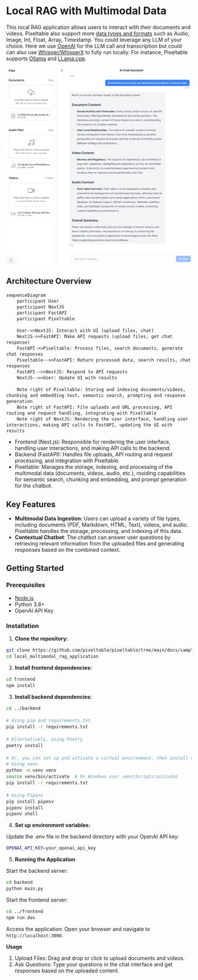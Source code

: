 # Local RAG with Multimodal Data

This local RAG application allows users to interact with their documents and videos. Pixeltable also support more [data types and formats](https://docs.pixeltable.com/docs/data-types-and-formats) such as Audio, Image, Int, Float, Array, Timestamp. You could leverage any LLM of your choice. Here we use [OpenAI](https://docs.pixeltable.com/docs/working-with-openai) for the LLM call and transcription but could can also use [Whisper/WhisperX](https://docs.pixeltable.com/docs/whisper) to fully run locally. For instance, Pixeltable supports [Ollama](https://docs.pixeltable.com/docs/working-with-ollama) and [LLama.cpp](https://docs.pixeltable.com/docs/working-with-llamacpp).

![Screenshot](local_rag_screenshot.png)

## Architecture Overview

```mermaid
sequenceDiagram
    participant User
    participant NextJS
    participant FastAPI
    participant Pixeltable

    User->>NextJS: Interact with UI (upload files, chat)
    NextJS->>FastAPI: Make API requests (upload files, get chat response)
    FastAPI->>Pixeltable: Process files, search documents, generate chat responses
    Pixeltable-->>FastAPI: Return processed data, search results, chat responses
    FastAPI-->>NextJS: Respond to API requests
    NextJS-->>User: Update UI with results

    Note right of Pixeltable: Storing and indexing documents/videos, chunking and embedding text, semantic search, prompting and response generation
    Note right of FastAPI: File uploads and URL processing, API routing and request handling, integrating with Pixeltable
    Note right of NextJS: Rendering the user interface, handling user interactions, making API calls to FastAPI, updating the UI with results
```

- Frontend (Next.js): Responsible for rendering the user interface, handling user interactions, and making API calls to the backend.
- Backend (FastAPI): Handles file uploads, API routing and request processing, and integration with Pixeltable.
- Pixeltable: Manages the storage, indexing, and processing of the multimodal data (documents, videos, audio, etc.), roviding capabilities for semantic search, chunking and embedding, and prompt generation for the chatbot.

## Key Features

- **Multimodal Data Ingestion**: Users can upload a variety of file types, including documents (PDF, Markdown, HTML, Text), videos, and audio. Pixeltable handles the storage, processing, and indexing of this data.
- **Contextual Chatbot**: The chatbot can answer user questions by retrieving relevant information from the uploaded files and generating responses based on the combined context.

## Getting Started

### Prerequisites

- [Node.js](https://nodejs.org/en)
- Python 3.8+
- OpenAI API Key

### Installation

1. **Clone the repository:**

```bash
git clone https://github.com/pixeltable/pixeltable/tree/main/docs/sample-apps/local_multimodal_rag_application.git
cd local_multimodal_rag_application
```

2. **Install frontend dependencies:**

```bash
cd frontend
npm install
```

3. **Install backend dependencies:**

```bash
cd ../backend

# Using pip and requirements.txt
pip install -r requirements.txt

# Alternatively, using Poetry
poetry install

# Or, you can set up and activate a virtual environment, then install dependencies
# Using venv
python -m venv venv
source venv/bin/activate  # On Windows use: venv\Scripts\activate
pip install -r requirements.txt

# Using Pipenv
pip install pipenv
pipenv install
pipenv shell
```

4. **Set up environment variables:**

Update the .env file in the backend directory with your OpenAI API key:

```bash
OPENAI_API_KEY=your_openai_api_key
```

5. **Running the Application**

Start the backend server:

```bash
cd backend
python main.py
```

Start the frontend server:

```bash
cd ../frontend
npm run dev
```

Access the application: Open your browser and navigate to ```http://localhost:3000```.

**Usage**

1. Upload Files: Drag and drop or click to upload documents and videos.
2. Ask Questions: Type your questions in the chat interface and get responses based on the uploaded content.
